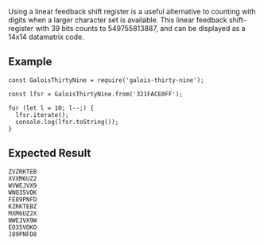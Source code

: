 Using a linear feedback shift register is a useful alternative to counting with digits when a larger character set is available.
This linear feedback shift-register with 39 bits counts to 549755813887, and can be displayed as a 14x14 datamatrix code.

## Example
```
const GaloisThirtyNine = require('galois-thirty-nine');

const lfsr = GaloisThirtyNine.from('321FACE0FF');

for (let l = 10; l--;) {
  lfsr.iterate();
  console.log(lfsr.toString());
}
```

## Expected Result
```
ZVZRKTEB
XVXM6UZ2
WVWEJVX9
WNO35VOK
FE89PNFD
KZRKTEBZ
MXM6UZ2X
NWEJVX9W
EO35VOKO
J89PNFD8
```